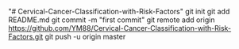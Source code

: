 "# Cervical-Cancer-Classification-with-Risk-Factors"  git init git add README.md git commit -m "first commit" git remote add origin https://github.com/YM88/Cervical-Cancer-Classification-with-Risk-Factors.git git push -u origin master
